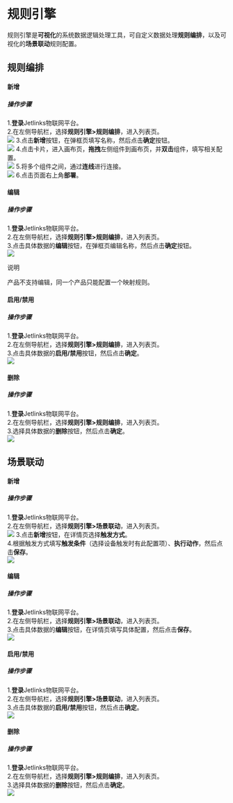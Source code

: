 
# 规则引擎

规则引擎是**可视化**的系统数据逻辑处理工具，可自定义数据处理**规则编排**，以及可视化的**场景联动**规则配置。</br>

## 规则编排
#### 新增
##### 操作步骤
1.**登录**Jetlinks物联网平台。</br>
2.在左侧导航栏，选择**规则引擎>规则编排**，进入列表页。</br>
![](./img/115.png)
3.点击**新增**按钮，在弹框页填写名称，然后点击**确定**按钮。</br>
![](./img/116.png)
4.点击卡片，进入画布页，**拖拽**左侧组件到画布页，并**双击**组件，填写相关配置。</br>
![](./img/117.png)
5.将多个组件之间，通过**连线**进行连接。</br>
![](./img/118.png)
6.点击页面右上角**部署**。</br>


#### 编辑
##### 操作步骤
1.**登录**Jetlinks物联网平台。</br>
2.在左侧导航栏，选择**规则引擎>规则编排**，进入列表页。</br>
3.点击具体数据的**编辑**按钮，在弹框页编辑名称，然后点击**确定**按钮。</br>
![](./img/119.png)

<div class='explanation primary'>
  <p class='explanation-title-warp'>
    <span class='iconfont icon-bangzhu explanation-icon'></span>
    <span class='explanation-title font-weight'>说明</span>
  </p>
  产品不支持编辑，同一个产品只能配置一个映射规则。
</div>

#### 启用/禁用
##### 操作步骤
1.**登录**Jetlinks物联网平台。</br>
2.在左侧导航栏，选择**规则引擎>规则编排**，进入列表页。</br>
3.点击具体数据的**启用/禁用**按钮，然后点击**确定**。</br>
![](./img/120.png)

#### 删除
##### 操作步骤
1.**登录**Jetlinks物联网平台。</br>
2.在左侧导航栏，选择**规则引擎>规则编排**，进入列表页。</br>
3.选择具体数据的**删除**按钮，然后点击**确定**。</br>
![](./img/121.png)

## 场景联动
#### 新增
##### 操作步骤
1.**登录**Jetlinks物联网平台。</br>
2.在左侧导航栏，选择**规则引擎>场景联动**，进入列表页。</br>
![](./img/121.png)
3.点击**新增**按钮，在详情页选择**触发方式**。</br>
4.根据触发方式填写**触发条件**（选择设备触发时有此配置项）、**执行动作**，然后点击**保存**。</br>
![](./img/122.png)

#### 编辑
##### 操作步骤
1.**登录**Jetlinks物联网平台。</br>
2.在左侧导航栏，选择**规则引擎>场景联动**，进入列表页。</br>
3.点击具体数据的**编辑**按钮，在详情页填写具体配置，然后点击**保存**。</br>
![](./img/123.png)

#### 启用/禁用
##### 操作步骤
1.**登录**Jetlinks物联网平台。</br>
2.在左侧导航栏，选择**规则引擎>场景联动**，进入列表页。</br>
3.点击具体数据的**启用/禁用**按钮，然后点击**确定**。</br>
![](./img/124.png)

#### 删除
##### 操作步骤
1.**登录**Jetlinks物联网平台。</br>
2.在左侧导航栏，选择**规则引擎>规则编排**，进入列表页。</br>
3.选择具体数据的**删除**按钮，然后点击**确定**。</br>
![](./img/125.png)

